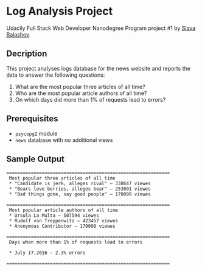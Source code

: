 # Log Analysis Project
Udacily Full Stack Web Developer Nanodegree Program project #1 by [Slava Balashov](mailto:slavabal@gmail.com ).


## Decription
This project analyses logs database for the news website and reports the data to answer the following questions:
1. What are the most popular three articles of all time?
2. Who are the most popular article authors of all time?
3. On which days did more than 1% of requests lead to errors?

## Prerequisites
- `psycopg2` module 
- `news` database with _no_ additional views

## Sample Output
```
============================================================
 Most popular three articles of all time
 * "Candidate is jerk, alleges rival" — 338647 viewes
 * "Bears love berries, alleges bear" — 253801 viewes
 * "Bad things gone, say good people" — 170098 viewes

============================================================
 Most popular article authors of all time
 * Ursula La Multa — 507594 viewes
 * Rudolf von Treppenwitz — 423457 viewes
 * Anonymous Contributor — 170098 viewes

============================================================
 Days when more than 1% of requests lead to errors

 * July 17,2016 — 2.3% errors

============================================================

```